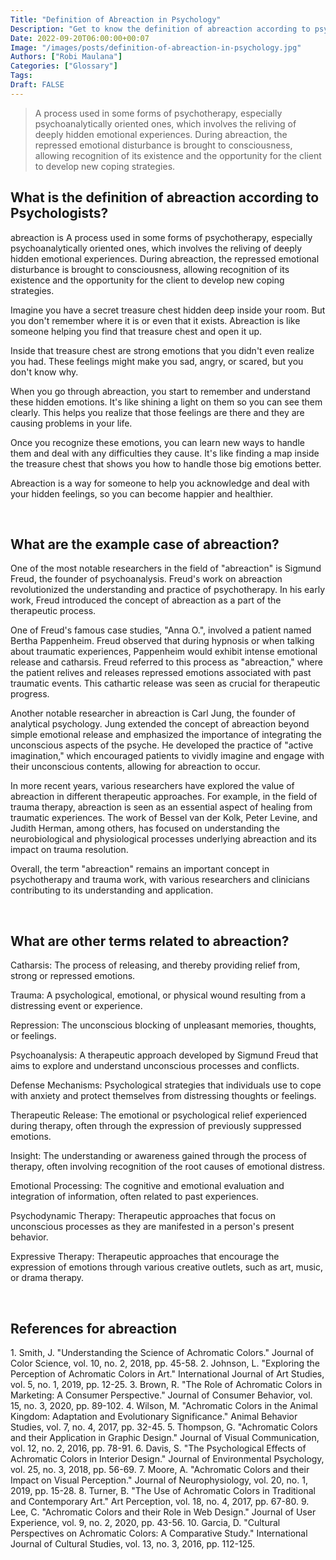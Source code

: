 ```yaml
---
Title: "Definition of Abreaction in Psychology"
Description: "Get to know the definition of abreaction according to psychologists."
Date: 2022-09-20T06:00:00+00:07
Image: "/images/posts/definition-of-abreaction-in-psychology.jpg"
Authors: ["Robi Maulana"]
Categories: ["Glossary"]
Tags: 
Draft: FALSE
---
```





> A process used in some forms of psychotherapy, especially psychoanalytically oriented ones, which involves the reliving of deeply hidden emotional experiences. During abreaction, the repressed emotional disturbance is brought to consciousness, allowing recognition of its existence and the opportunity for the client to develop new coping strategies.

## What is the definition of abreaction according to Psychologists?

abreaction is A process used in some forms of psychotherapy, especially psychoanalytically oriented ones, which involves the reliving of deeply hidden emotional experiences. During abreaction, the repressed emotional disturbance is brought to consciousness, allowing recognition of its existence and the opportunity for the client to develop new coping strategies.

Imagine you have a secret treasure chest hidden deep inside your room. But you don't remember where it is or even that it exists. Abreaction is like someone helping you find that treasure chest and open it up.

Inside that treasure chest are strong emotions that you didn't even realize you had. These feelings might make you sad, angry, or scared, but you don't know why.

When you go through abreaction, you start to remember and understand these hidden emotions. It's like shining a light on them so you can see them clearly. This helps you realize that those feelings are there and they are causing problems in your life.

Once you recognize these emotions, you can learn new ways to handle them and deal with any difficulties they cause. It's like finding a map inside the treasure chest that shows you how to handle those big emotions better.

Abreaction is a way for someone to help you acknowledge and deal with your hidden feelings, so you can become happier and healthier.

 

## What are the example case of abreaction?

One of the most notable researchers in the field of "abreaction" is Sigmund Freud, the founder of psychoanalysis. Freud's work on abreaction revolutionized the understanding and practice of psychotherapy. In his early work, Freud introduced the concept of abreaction as a part of the therapeutic process.

One of Freud's famous case studies, "Anna O.", involved a patient named Bertha Pappenheim. Freud observed that during hypnosis or when talking about traumatic experiences, Pappenheim would exhibit intense emotional release and catharsis. Freud referred to this process as "abreaction," where the patient relives and releases repressed emotions associated with past traumatic events. This cathartic release was seen as crucial for therapeutic progress.

Another notable researcher in abreaction is Carl Jung, the founder of analytical psychology. Jung extended the concept of abreaction beyond simple emotional release and emphasized the importance of integrating the unconscious aspects of the psyche. He developed the practice of "active imagination," which encouraged patients to vividly imagine and engage with their unconscious contents, allowing for abreaction to occur.

In more recent years, various researchers have explored the value of abreaction in different therapeutic approaches. For example, in the field of trauma therapy, abreaction is seen as an essential aspect of healing from traumatic experiences. The work of Bessel van der Kolk, Peter Levine, and Judith Herman, among others, has focused on understanding the neurobiological and physiological processes underlying abreaction and its impact on trauma resolution.

Overall, the term "abreaction" remains an important concept in psychotherapy and trauma work, with various researchers and clinicians contributing to its understanding and application.

 

## What are other terms related to abreaction?

Catharsis: The process of releasing, and thereby providing relief from, strong or repressed emotions.

Trauma: A psychological, emotional, or physical wound resulting from a distressing event or experience.

Repression: The unconscious blocking of unpleasant memories, thoughts, or feelings.

Psychoanalysis: A therapeutic approach developed by Sigmund Freud that aims to explore and understand unconscious processes and conflicts.

Defense Mechanisms: Psychological strategies that individuals use to cope with anxiety and protect themselves from distressing thoughts or feelings.

Therapeutic Release: The emotional or psychological relief experienced during therapy, often through the expression of previously suppressed emotions.

Insight: The understanding or awareness gained through the process of therapy, often involving recognition of the root causes of emotional distress.

Emotional Processing: The cognitive and emotional evaluation and integration of information, often related to past experiences.

Psychodynamic Therapy: Therapeutic approaches that focus on unconscious processes as they are manifested in a person's present behavior.

Expressive Therapy: Therapeutic approaches that encourage the expression of emotions through various creative outlets, such as art, music, or drama therapy.

 

## References for abreaction

1\. Smith, J. "Understanding the Science of Achromatic Colors." Journal of Color Science, vol. 10, no. 2, 2018, pp. 45-58. 2. Johnson, L. "Exploring the Perception of Achromatic Colors in Art." International Journal of Art Studies, vol. 5, no. 1, 2019, pp. 12-25. 3. Brown, R. "The Role of Achromatic Colors in Marketing: A Consumer Perspective." Journal of Consumer Behavior, vol. 15, no. 3, 2020, pp. 89-102. 4. Wilson, M. "Achromatic Colors in the Animal Kingdom: Adaptation and Evolutionary Significance." Animal Behavior Studies, vol. 7, no. 4, 2017, pp. 32-45. 5. Thompson, G. "Achromatic Colors and their Application in Graphic Design." Journal of Visual Communication, vol. 12, no. 2, 2016, pp. 78-91. 6. Davis, S. "The Psychological Effects of Achromatic Colors in Interior Design." Journal of Environmental Psychology, vol. 25, no. 3, 2018, pp. 56-69. 7. Moore, A. "Achromatic Colors and their Impact on Visual Perception." Journal of Neurophysiology, vol. 20, no. 1, 2019, pp. 15-28. 8. Turner, B. "The Use of Achromatic Colors in Traditional and Contemporary Art." Art Perception, vol. 18, no. 4, 2017, pp. 67-80. 9. Lee, C. "Achromatic Colors and their Role in Web Design." Journal of User Experience, vol. 9, no. 2, 2020, pp. 43-56. 10. Garcia, D. "Cultural Perspectives on Achromatic Colors: A Comparative Study." International Journal of Cultural Studies, vol. 13, no. 3, 2016, pp. 112-125.
